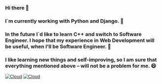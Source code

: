### Hi there 👋
### I`m currently working with Python and Django. 🔭
### In the future I`d like to learn C++ and switch to Software Engineer. I hope that my experience in Web Development will be useful, when I'll be Software Engineer. 🌱
### I like learning new things and self-improving, so I am sure that everything mentioned above – will not be a problem for me. 😄

[![Cloud](https://img.shields.io/badge/Telegram-ffffff?style=for-the-badge&logo=telegram)](https://t.me/Propok)
[![Cloud](https://img.shields.io/badge/linkedin-blue?style=for-the-badge&logo=linkedin)](https://www.linkedin.com/in/andrey-dmitriev-628295206/)
<!--
**Propok19/Propok19** is a ✨ _special_ ✨ repository because its `README.md` (this file) appears on your GitHub profile.

Here are some ideas to get you started:

- 🔭 I’m currently working on ...
- 🌱 I’m currently learning ...
- 👯 I’m looking to collaborate on ...
- 🤔 I’m looking for help with ...
- 💬 Ask me about ...
- 📫 How to reach me: ...
- 😄 Pronouns: ...
- ⚡ Fun fact: ...
-->
